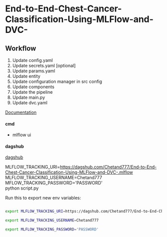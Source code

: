 # End-to-End-Chest-Cancer-Classification-Using-MLFlow-and-DVC-


## Workflow

1. Update config.yaml
2. Update secrets.yaml [optional]
3. Update params.yaml
4. Update entity
5. Update configuration manager in src config
6. Update components
7. Update the pipeline
8. Update main.py
9. Update dvc.yaml


[Documentation](https://mlflow.org/docs/latest/index.html)

#### cmd
- mlflow ui

#### dagshub
[dagshub](https://dagshub.com/)

MLFLOW_TRACKING_URI=https://dagshub.com/Chetand777/End-to-End-Chest-Cancer-Classification-Using-MLFlow-and-DVC-.mlflow
MLFLOW_TRACKING_USERNAME=Chetand777 \
MFLOW_TRACKING_PASSWORD='PASSWORD' \
python script.py

Run this to export new env variables:

```bash

export MLFLOW_TRACKING_URI=https://dagshub.com/Chetand777/End-to-End-Chest-Cancer-Classification-Using-MLFlow-and-DVC-.mlflow

export MLFLOW_TRACKING_USERNAME=Chetand777

export MLFLOW_TRACKING_PASSWORD='PASSWORD'

```